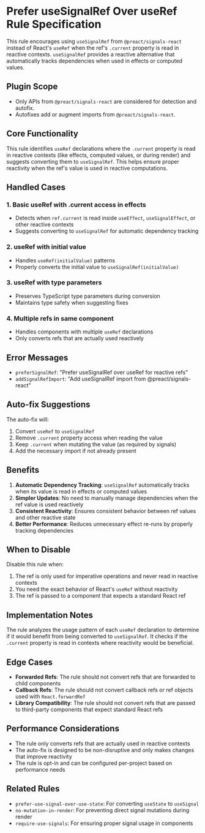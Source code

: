 # Prefer useSignalRef Over useRef Rule Specification

This rule encourages using `useSignalRef` from `@preact/signals-react` instead of React's `useRef` when the ref's `.current` property is read in reactive contexts. `useSignalRef` provides a reactive alternative that automatically tracks dependencies when used in effects or computed values.

## Plugin Scope

- Only APIs from `@preact/signals-react` are considered for detection and autofix.
- Autofixes add or augment imports from `@preact/signals-react`.

## Core Functionality

This rule identifies `useRef` declarations where the `.current` property is read in reactive contexts (like effects, computed values, or during render) and suggests converting them to `useSignalRef`. This helps ensure proper reactivity when the ref's value is used in reactive computations.

## Handled Cases

### 1. Basic useRef with .current access in effects

- Detects when `ref.current` is read inside `useEffect`, `useSignalEffect`, or other reactive contexts
- Suggests converting to `useSignalRef` for automatic dependency tracking

### 2. useRef with initial value

- Handles `useRef(initialValue)` patterns
- Properly converts the initial value to `useSignalRef(initialValue)`

### 3. useRef with type parameters

- Preserves TypeScript type parameters during conversion
- Maintains type safety when suggesting fixes

### 4. Multiple refs in same component

- Handles components with multiple `useRef` declarations
- Only converts refs that are actually used reactively

## Error Messages

- `preferSignalRef`: "Prefer useSignalRef over useRef for reactive refs"
- `addSignalRefImport`: "Add useSignalRef import from @preact/signals-react"

## Auto-fix Suggestions

The auto-fix will:

1. Convert `useRef` to `useSignalRef`
2. Remove `.current` property access when reading the value
3. Keep `.current` when mutating the value (as required by signals)
4. Add the necessary import if not already present

## Benefits

1. **Automatic Dependency Tracking**: `useSignalRef` automatically tracks when its value is read in effects or computed values
2. **Simpler Updates**: No need to manually manage dependencies when the ref value is used reactively
3. **Consistent Reactivity**: Ensures consistent behavior between ref values and other reactive state
4. **Better Performance**: Reduces unnecessary effect re-runs by properly tracking dependencies

## When to Disable

Disable this rule when:

1. The ref is only used for imperative operations and never read in reactive contexts
2. You need the exact behavior of React's `useRef` without reactivity
3. The ref is passed to a component that expects a standard React ref

## Implementation Notes

The rule analyzes the usage pattern of each `useRef` declaration to determine if it would benefit from being converted to `useSignalRef`. It checks if the `.current` property is read in contexts where reactivity would be beneficial.

## Edge Cases

- **Forwarded Refs**: The rule should not convert refs that are forwarded to child components
- **Callback Refs**: The rule should not convert callback refs or ref objects used with `React.forwardRef`
- **Library Compatibility**: The rule should not convert refs that are passed to third-party components that expect standard React refs

## Performance Considerations

- The rule only converts refs that are actually used in reactive contexts
- The auto-fix is designed to be non-disruptive and only makes changes that improve reactivity
- The rule is opt-in and can be configured per-project based on performance needs

## Related Rules

- `prefer-use-signal-over-use-state`: For converting `useState` to `useSignal`
- `no-mutation-in-render`: For preventing direct signal mutations during render
- `require-use-signals`: For ensuring proper signal usage in components
